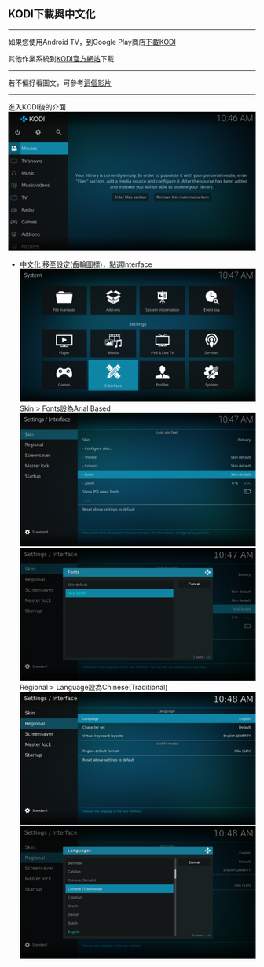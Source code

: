 ## KODI下載與中文化
***
如果您使用Android TV，到Google Play商店[下載KODI](https://play.google.com/store/apps/details?id=org.xbmc.kore)

其他作業系統到[KODI官方網站](https://kodi.tv/)下載
***
若不偏好看圖文，可參考[這個影片](https://youtube.com/watch?v=W587eTNZlCU)
***
進入KODI後的介面
![img](ss/1.png)

- 中文化
移至設定(齒輪圖標)，點選Interface
![img](ss/2.png)
Skin > Fonts設為Arial Based
![img](ss/3.png)
![img](ss/4.png)
Regional > Language設為Chinese(Traditional)
![img](ss/5.png)
![img](ss/6.png)
